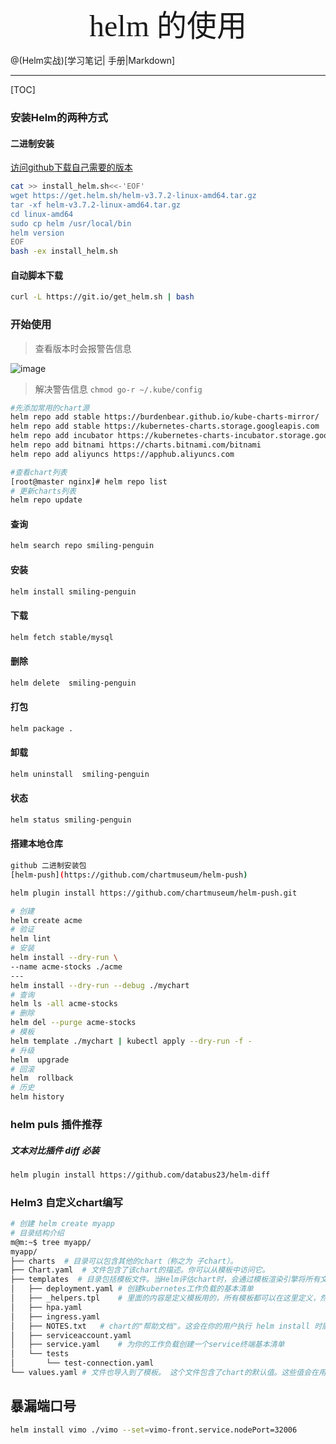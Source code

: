 <center> <font face="楷体" size=10 > helm 的使用</font></center>

@(Helm实战)[学习笔记| 手册|Markdown]

---

[TOC]

### 安装Helm的两种方式
#### 二进制安装
[访问github下载自己需要的版本](https://github.com/helm/helm/releases)
```bash
cat >> install_helm.sh<<-'EOF'
wget https://get.helm.sh/helm-v3.7.2-linux-amd64.tar.gz
tar -xf helm-v3.7.2-linux-amd64.tar.gz
cd linux-amd64
sudo cp helm /usr/local/bin
helm version
EOF
bash -ex install_helm.sh
```
####  自动脚本下载
```bash
curl -L https://git.io/get_helm.sh | bash
```

### 开始使用

> 查看版本时会报警告信息

![image](https://user-images.githubusercontent.com/65467296/119291478-14c21980-bc81-11eb-99c1-9b09c9cb0027.png)

> 解决警告信息
`chmod go-r ~/.kube/config`
```bash
#先添加常用的chart源
helm repo add stable https://burdenbear.github.io/kube-charts-mirror/
helm repo add stable https://kubernetes-charts.storage.googleapis.com
helm repo add incubator https://kubernetes-charts-incubator.storage.googleapis.com  
helm repo add bitnami https://charts.bitnami.com/bitnami
helm repo add aliyuncs https://apphub.aliyuncs.com

#查看chart列表
[root@master nginx]# helm repo list
# 更新charts列表
helm repo update
```
#### 查询
```bash
helm search repo smiling-penguin
```

#### 安装
```bash
helm install smiling-penguin
```
#### 下载 
```bash
helm fetch stable/mysql
```
#### 删除
```bash
helm delete  smiling-penguin
```

#### 打包
```bash
helm package .
```
#### 卸载
```bash
helm uninstall  smiling-penguin
```
#### 状态
```bash
helm status smiling-penguin
```
#### 搭建本地仓库
```bash
github 二进制安装包
[helm-push](https://github.com/chartmuseum/helm-push)

helm plugin install https://github.com/chartmuseum/helm-push.git

```

```bash
# 创建
helm create acme
# 验证
helm lint
# 安装
helm install --dry-run \
--name acme-stocks ./acme
---
helm install --dry-run --debug ./mychart
# 查询
helm ls -all acme-stocks
# 删除
helm del --purge acme-stocks
# 模板
helm template ./mychart | kubectl apply --dry-run -f -
# 升级
helm  upgrade 
# 回滚
helm  rollback
# 历史
helm history 
```

### helm puls 插件推荐 
##### 文本对比插件 diff 必装

```bash
helm plugin install https://github.com/databus23/helm-diff
```



### Helm3 自定义chart编写

```bash
# 创建 helm create myapp
# 目录结构介绍
m@m:~$ tree myapp/
myapp/
├── charts	# 目录可以包含其他的chart（称之为 子chart）。
├── Chart.yaml	# 文件包含了该chart的描述。你可以从模板中访问它。
├── templates  # 目录包括模板文件。当Helm评估chart时，会通过模板渲染引擎将所有文件发送到templates/目录中。然后手机模板的结果并发送给kubernetes。
│   ├── deployment.yaml	# 创建kubernetes工作负载的基本清单
│   ├── _helpers.tpl	# 里面的内容是定义模板用的，所有模板都可以在这里定义，然后再任何yaml文件当中都可以调用这个文件下的模板
│   ├── hpa.yaml
│   ├── ingress.yaml
│   ├── NOTES.txt	# chart的"帮助文档"。这会在你的用户执行 helm install 时展示给他们。
│   ├── serviceaccount.yaml	
│   ├── service.yaml	# 为你的工作负载创建一个service终端基本清单
│   └── tests
│       └── test-connection.yaml
└── values.yaml # 文件也导入到了模板。 这个文件包含了chart的默认值。这些值会在用户执行 helm install 或者 helm upgrade时被覆盖
```

## 暴漏端口号
```bash
helm install vimo ./vimo --set=vimo-front.service.nodePort=32006
```

